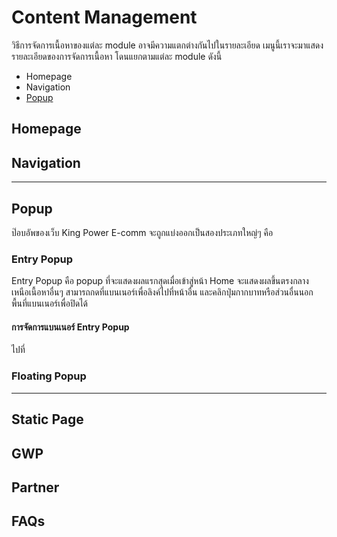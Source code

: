 # Content Management

วิธีการจัดการเนื้อหาของแต่ละ module อาจมีความแตกต่างกันไปในรายละเอียด เมนูนี้เราจะมาแสดงรายละเอียดของการจัดการเนื้อหา โดนแยกตามแต่ละ module ดังนี้
- Homepage
- Navigation
- [Popup](#popup)

## Homepage
## Navigation

<hr>

## Popup
ป๊อบอัพของเว็บ King Power E-comm จะถูกแบ่งออกเป็นสองประเภทใหญ่ๆ คือ  

### Entry Popup
Entry Popup คือ popup ที่จะแสดงผลแรกสุดเมื่อเข้าสู่หน้า Home จะแสดงผลขึ้นตรงกลาง เหนือเนื้อหาอื่นๆ สามารถกดที่แบนเนอร์เพื่อลิงค์ไปที่หน้าอื่น และคลิกปุ่มกากบาทหรือส่วนอื่นนอกพื้นที่แบนเนอร์เพื่อปิดได้

#### การจัดการแบนเนอร์ Entry Popup
ไปที่

### Floating Popup

<hr>

## Static Page
## GWP
## Partner
## FAQs